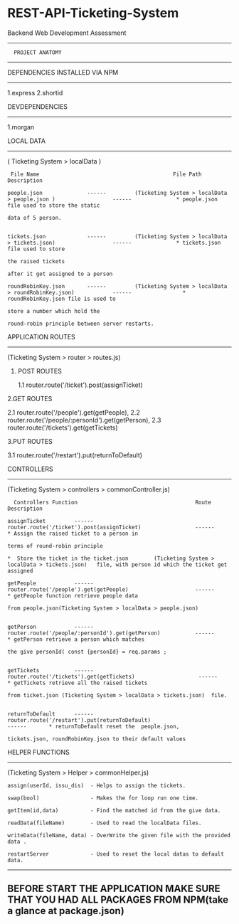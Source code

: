 # REST-API-Ticketing-System
Backend Web Development Assessment

------------------------------
      PROJECT ANATOMY   
------------------------------




DEPENDENCIES INSTALLED VIA NPM 
_____________________________

 1.express
 2.shortid
 
 DEVDEPENDENCIES
 ____________________________
 
 1.morgan





LOCAL DATA 
_____________________________

( Ticketing System > localData )


     File Name                                          File Path                                                                            Description   
 
    people.json              ------         (Ticketing System > localData > people.json )                  ------              * people.json file used to store the static
                                                                                                                                 data of 5 person.


    tickets.json             ------         (Ticketing System > localData > tickets.json)                  ------              * tickets.json file used to store
                                                                                                                                 the raised tickets 
                                                                                                                                  after it get assigned to a person     
 
    roundRobinKey.json       ------         (Ticketing System > localData > roundRobinKey.json)            ------                * roundRobinKey.json file is used to
                                                                                                                                    store a number which hold the 
                                                                                                                                    round-robin principle between server restarts.






APPLICATION ROUTES
_____________________________

(Ticketing System > router > routes.js) 

1. POST ROUTES

   1.1 router.route('/ticket').post(assignTicket)
   
2.GET ROUTES

  2.1 router.route('/people').get(getPeople),
  2.2 router.route('/people/:personId').get(getPerson),
  2.3 router.route('/tickets').get(getTickets)

3.PUT ROUTES

  3.1 router.route('/restart').put(returnToDefault)





CONTROLLERS
______________________________

(Ticketing System > controllers > commonController.js)
      
      Controllers Function                                     Route                                                                       Description 

    assignTicket         ------                 router.route('/ticket').post(assignTicket)                 ------         * Assign the raised ticket to a person in
                                                                                                                          terms of round-robin principle 
                                                                                                                          *  Store the ticket in the ticket.json        (Ticketing System > localData > tickets.json)   file, with person id which the ticket get  assigned
                                                                                                            
    getPeople            ------                  router.route('/people').get(getPeople)                     ------         * getPeople function retrieve people data 
                                                                                                                           from people.json(Ticketing System > localData > people.json)
             
             
    getPerson            ------                   router.route('/people/:personId').get(getPerson)           ------        * getPerson retrieve a person which matches 
                                                                                                                            the give personId( const {personId} = req.params ;
          
          
    getTickets           ------                  router.route('/tickets').get(getTickets)                    ------        * getTickets retrieve all the raised tickets 
                                                                                                                             from ticket.json (Ticketing System > localData > tickets.json)  file.
    
    
    returnToDefault      ------   router.route('/restart').put(returnToDefault)                               ------       * returnToDefault reset the  people.json, 
                                                                                                                            tickets.json, roundRobinKey.json to their default values 






HELPER FUNCTIONS 
______________________________

 (Ticketing System > Helper > commonHelper.js)
 
    assign(userId, issu_dis)  - Helps to assign the tickets.
    
    swap(bool)                - Makes the for loop run one time.
    
    getItem(id,data)          - Find the matched id from the give data.
    
    readData(fileName)        - Used to read the localData files.
    
    writeData(fileName, data) - OverWrite the given file with the provided data . 
    
    restartServer             - Used to reset the local datas to default data.





--------------------------------------------------------------------------------------------------------------------- 
BEFORE START THE APPLICATION MAKE SURE THAT YOU HAD ALL PACKAGES FROM NPM(take a glance at package.json)
---------------------------------------------------------------------------------------------------------------------
